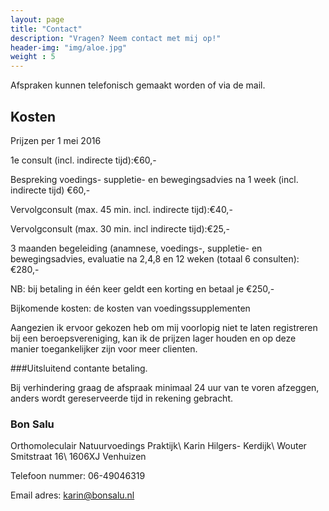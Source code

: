 ```yaml
---
layout: page
title: "Contact"
description: "Vragen? Neem contact met mij op!"
header-img: "img/aloe.jpg"
weight : 5
---
```


Afspraken kunnen telefonisch gemaakt worden of via de mail.

## Kosten

Prijzen per 1 mei 2016

1e consult (incl. indirecte tijd):€60,-

Bespreking voedings- suppletie- en bewegingsadvies na 1 week (incl. indirecte tijd) €60,-

Vervolgconsult (max. 45 min. incl. indirecte tijd):€40,-

Vervolgconsult (max. 30 min. incl indirecte tijd):€25,-

3 maanden begeleiding (anamnese, voedings-, suppletie- en bewegingsadvies, evaluatie na 2,4,8 en 12 weken (totaal 6 consulten):€280,-

NB: bij betaling in één keer geldt een korting en betaal je €250,-

Bijkomende kosten: de kosten van voedingssupplementen

Aangezien ik ervoor gekozen heb om mij voorlopig niet te laten registreren bij een beroepsvereniging, kan ik de prijzen lager houden en op deze manier toegankelijker zijn voor meer clienten.

###Uitsluitend contante betaling.

Bij verhindering graag de afspraak minimaal 24 uur van te voren afzeggen, anders wordt gereserveerde tijd in rekening gebracht.

### Bon Salu
Orthomoleculair Natuurvoedings Praktijk\\
Karin Hilgers- Kerdijk\\
Wouter Smitstraat 16\\
1606XJ Venhuizen

Telefoon nummer: 06-49046319

Email adres: <karin@bonsalu.nl>
